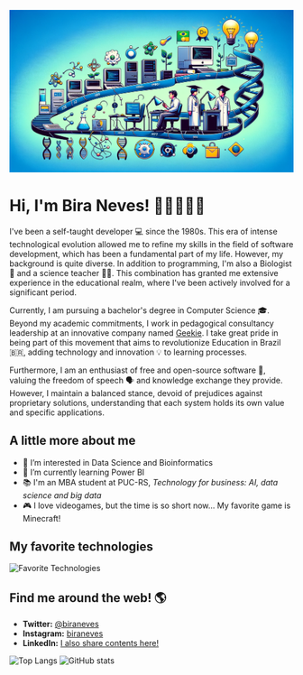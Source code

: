 ![Banner](pictures/github-banner.webp)

# Hi, I'm Bira Neves! 🖖🏻👨🏻‍💻

I've been a self-taught developer 💻 since the 1980s. This era of intense technological evolution allowed me to refine my skills in the field of software development, which has been a fundamental part of my life. However, my background is quite diverse. In addition to programming, I'm also a Biologist 🧬 and a science teacher 👨‍🔬. This combination has granted me extensive experience in the educational realm, where I've been actively involved for a significant period.

Currently, I am pursuing a bachelor's degree in Computer Science 🎓. Beyond my academic commitments, I work in pedagogical consultancy leadership at an innovative company named [Geekie](https://geekie.com.br). I take great pride in being part of this movement that aims to revolutionize Education in Brazil 🇧🇷, adding technology and innovation 💡 to learning processes.

Furthermore, I am an enthusiast of free and open-source software 💾, valuing the freedom of speech 🗣️ and knowledge exchange they provide. However, I maintain a balanced stance, devoid of prejudices against proprietary solutions, understanding that each system holds its own value and specific applications.

## A little more about me

- 👀 I’m interested in Data Science and Bioinformatics
- 🌱 I’m currently learning Power BI
- 📚 I'm an MBA student at PUC-RS, *Technology for business: AI, data science and big data*
- 🎮 I love videogames, but the time is so short now... My favorite game is Minecraft!

## My favorite technologies

![Favorite Technologies](https://user-images.githubusercontent.com/83148400/175839559-cbb477cf-ba99-4cb5-8740-25290ffca5a1.png)

## Find me around the web! 🌎

- **Twitter:** [@biraneves](https://twitter.com/biraneves)
- **Instagram:** [biraneves](https://instagram.com/biraneves)
- **LinkedIn:** [I also share contents here!](https://www.linkedin.com/in/ubirajara-neves/)


![Top Langs](https://github-readme-stats.vercel.app/api/top-langs/?username=biraneves&theme=vue)
![GitHub stats](https://github-readme-stats.vercel.app/api?username=biraneves&show_icons=true&theme=vue)

